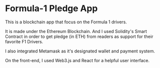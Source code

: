 # Formula-1 Pledge App

This is a blockchain app that focus on the Formula 1 drivers.

It is made under the Ethereum Blockchain. And I used Solidity's Smart Contract in order to get pledge (in ETH) from readers as support for their favorite F1 Drivers.

I also integrated Metamask as it's designated wallet and payment system.

On the front-end, I used Web3.js and React for a helpful user interface.


